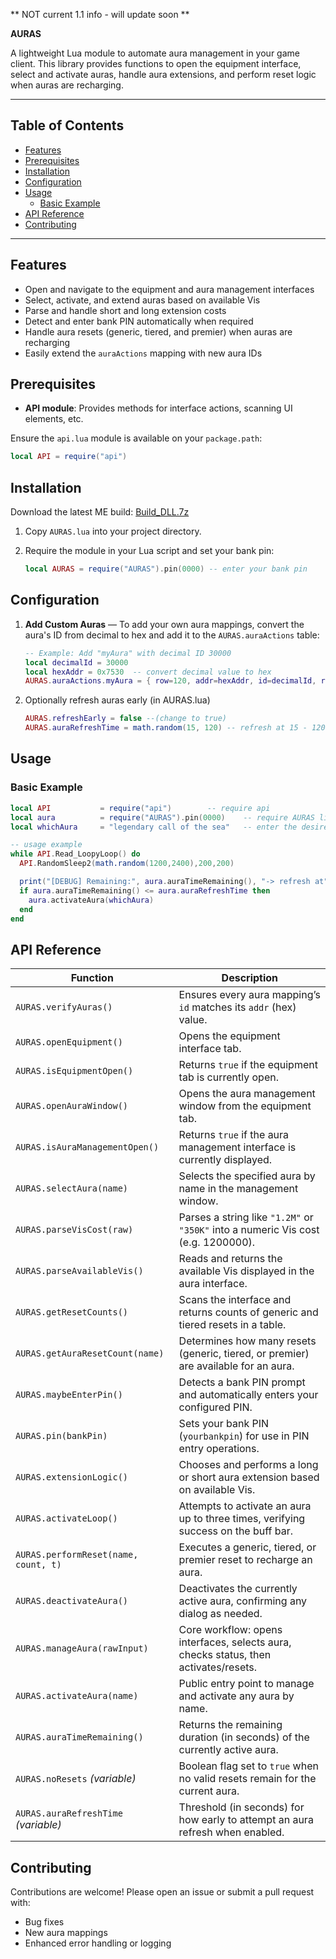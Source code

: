 ** NOT current 1.1 info - will update soon **

**AURAS**

A lightweight Lua module to automate aura management in your game client. This library provides functions to open the equipment interface, select and activate auras, handle aura extensions, and perform reset logic when auras are recharging.

---

## Table of Contents

* [Features](#features)
* [Prerequisites](#prerequisites)
* [Installation](#installation)
* [Configuration](#configuration)
* [Usage](#usage)
  * [Basic Example](#basic-example)
* [API Reference](#api-reference)  
* [Contributing](#contributing)

---

## Features

* Open and navigate to the equipment and aura management interfaces
* Select, activate, and extend auras based on available Vis
* Parse and handle short and long extension costs
* Detect and enter bank PIN automatically when required
* Handle aura resets (generic, tiered, and premier) when auras are recharging
* Easily extend the `auraActions` mapping with new aura IDs

## Prerequisites

* **API module**: Provides methods for interface actions, scanning UI elements, etc.

Ensure the `api.lua` module is available on your `package.path`:

```lua
local API = require("api")
```

## Installation

Download the latest ME build: [Build\_DLL.7z](https://discord.com/channels/809828167015596053/1094154063702147122)

1. Copy `AURAS.lua` into your project directory.

2. Require the module in your Lua script and set your bank pin:

   ```lua
   local AURAS = require("AURAS").pin(0000)	-- enter your bank pin
   ```

## Configuration
   
1. **Add Custom Auras** — To add your own aura mappings, convert the aura's ID from decimal to hex and add it to the `AURAS.auraActions` table:

   ```lua
   -- Example: Add "myAura" with decimal ID 30000
   local decimalId = 30000
   local hexAddr = 0x7530  -- convert decimal value to hex
   AURAS.auraActions.myAura = { row=120, addr=hexAddr, id=decimalId, resetTypes={1,2} }
   ```

2. Optionally refresh auras early (in AURAS.lua)
    ```lua
    AURAS.refreshEarly = false --(change to true)
    AURAS.auraRefreshTime = math.random(15, 120) -- refresh at 15 - 120 seconds
    ```

## Usage

### Basic Example

```lua
local API      		= require("api")		-- require api
local aura     		= require("AURAS").pin(0000)	-- require AURAS library & enter your bank pin
local whichAura		= "legendary call of the sea"	-- enter the desired aura

-- usage example
while API.Read_LoopyLoop() do
  API.RandomSleep2(math.random(1200,2400),200,200)

  print("[DEBUG] Remaining:", aura.auraTimeRemaining(), "-> refresh at", aura.auraRefreshTime)
  if aura.auraTimeRemaining() <= aura.auraRefreshTime then
    aura.activateAura(whichAura)
  end
end
```

## API Reference

| Function                             | Description                                                                          |
| ------------------------------------ | ------------------------------------------------------------------------------------ |
| `AURAS.verifyAuras()`                | Ensures every aura mapping’s `id` matches its `addr` (hex) value.                    |
| `AURAS.openEquipment()`              | Opens the equipment interface tab.                                                   |
| `AURAS.isEquipmentOpen()`            | Returns `true` if the equipment tab is currently open.                               |
| `AURAS.openAuraWindow()`             | Opens the aura management window from the equipment tab.                             |
| `AURAS.isAuraManagementOpen()`       | Returns `true` if the aura management interface is currently displayed.              |
| `AURAS.selectAura(name)`             | Selects the specified aura by name in the management window.                         |
| `AURAS.parseVisCost(raw)`            | Parses a string like `"1.2M"` or `"350K"` into a numeric Vis cost (e.g. 1200000).    |
| `AURAS.parseAvailableVis()`          | Reads and returns the available Vis displayed in the aura interface.                 |
| `AURAS.getResetCounts()`             | Scans the interface and returns counts of generic and tiered resets in a table.      |
| `AURAS.getAuraResetCount(name)`      | Determines how many resets (generic, tiered, or premier) are available for an aura.  |
| `AURAS.maybeEnterPin()`              | Detects a bank PIN prompt and automatically enters your configured PIN.              |
| `AURAS.pin(bankPin)`                 | Sets your bank PIN (`yourbankpin`) for use in PIN entry operations.                  |
| `AURAS.extensionLogic()`             | Chooses and performs a long or short aura extension based on available Vis.          |
| `AURAS.activateLoop()`               | Attempts to activate an aura up to three times, verifying success on the buff bar.   |
| `AURAS.performReset(name, count, t)` | Executes a generic, tiered, or premier reset to recharge an aura.                    |
| `AURAS.deactivateAura()`             | Deactivates the currently active aura, confirming any dialog as needed.              |
| `AURAS.manageAura(rawInput)`         | Core workflow: opens interfaces, selects aura, checks status, then activates/resets. |
| `AURAS.activateAura(name)`           | Public entry point to manage and activate any aura by name.                          |
| `AURAS.auraTimeRemaining()`          | Returns the remaining duration (in seconds) of the currently active aura.            |
| `AURAS.noResets` *(variable)*        | Boolean flag set to `true` when no valid resets remain for the current aura.         |
| `AURAS.auraRefreshTime` *(variable)* | Threshold (in seconds) for how early to attempt an aura refresh when enabled.        |

## Contributing

Contributions are welcome! Please open an issue or submit a pull request with:

* Bug fixes
* New aura mappings
* Enhanced error handling or logging
